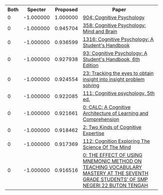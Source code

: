 <html><table><tr>
<th>Both</th>
<th>Specter</th>
<th>Proposed</th>
<th>Paper</th>
</tr>
<tr>
<td>0</td>
<td>-1.000000</td>
<td>1.000000</td>
<td><a href="https://www.semanticscholar.org/paper/c4649ab18d0d60911620f1ce0d4d15fd85f4aef9">904: Cognitive Psychology</a></td>
</tr>
<tr>
<td>0</td>
<td>-1.000000</td>
<td>0.945704</td>
<td><a href="https://www.semanticscholar.org/paper/da9f0ce162794d59062681578a1dd21bf3c88cfa">358: Cognitive Psychology: Mind and Brain</a></td>
</tr>
<tr>
<td>0</td>
<td>-1.000000</td>
<td>0.936599</td>
<td><a href="https://www.semanticscholar.org/paper/0258714670a1e981cb1c27554c20eb04da9460b6">1316: Cognitive Psychology: A Student's Handbook</a></td>
</tr>
<tr>
<td>0</td>
<td>-1.000000</td>
<td>0.927938</td>
<td><a href="https://www.semanticscholar.org/paper/19a31cb1aa8c186fbb032483a88869a494d778f4">93: Cognitive Psychology: A Student's Handbook, 6th Edition</a></td>
</tr>
<tr>
<td>0</td>
<td>-1.000000</td>
<td>0.924554</td>
<td><a href="https://www.semanticscholar.org/paper/60bcebf33f2e2842009277e78263ab260d9ae410">23: Tracking the eyes to obtain insight into insight problem solving</a></td>
</tr>
<tr>
<td>0</td>
<td>-1.000000</td>
<td>0.922085</td>
<td><a href="https://www.semanticscholar.org/paper/3f7e4c1b069b963337f85cf206a85de8493304c7">111: Cognitive psychology, 5th ed.</a></td>
</tr>
<tr>
<td>0</td>
<td>-1.000000</td>
<td>0.921661</td>
<td><a href="https://www.semanticscholar.org/paper/70c717c1a6e70a030a24035e5b7494c59e693f64">0: CALC: A Cognitive Architecture of Learning and Comprehension</a></td>
</tr>
<tr>
<td>0</td>
<td>-1.000000</td>
<td>0.918462</td>
<td><a href="https://www.semanticscholar.org/paper/805d42f25ccc3a214d17a9eddfcb91c2210d7f80">2: Two Kinds of Cognitive Expertise</a></td>
</tr>
<tr>
<td>0</td>
<td>-1.000000</td>
<td>0.917369</td>
<td><a href="https://www.semanticscholar.org/paper/af80d7e4062d57f75485339725a5d6da60cf630f">112: Cognition Exploring The Science Of The Mind</a></td>
</tr>
<tr>
<td>0</td>
<td>-1.000000</td>
<td>0.916516</td>
<td><a href="https://www.semanticscholar.org/paper/8872fc93e405fe2164015a87b07ba899b0f2d2a0">0: THE EFFECT OF USING MNEMONIC METHOD ON TEACHING VOCABULARY MASTERY AT THE SEVENTH GRADE STUDENTS’ OF SMP NEGERI 22 BUTON TENGAH</a></td>
</tr>
</table></html>
